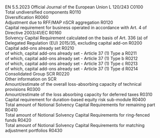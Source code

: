 EN  5.5.2023 Official Journal of the European Union L 120/243
 C0100  
Total undiversified components  R0110  
Diversification  R0060  
Adjustment due to RFF/MAP nSCR aggregation  R0120  
Capital requirement for business operated in accordance with Art. 4 of Directive 2003/41/EC  R0160  
Solvency Capital Requirement calculated on the basis of Art. 336 (a) of Delegated Regulation 
(EU) 2015/35, excluding capital add-on  R0200  
Capital add-ons already set  R0210  
of which, capital add-ons already set - Article 37 (1) Type a  R0211  
of which, capital add-ons already set - Article 37 (1) Type b  R0212  
of which, capital add-ons already set - Article 37 (1) Type c  R0213  
of which, capital add-ons already set - Article 37 (1) Type d  R0214  
Consolidated Group SCR  R0220  
Other information on SCR  
Amount/estimate of the overall loss-absorbing capacity of technical provisions  R0300  
Amount/estimate of the loss absorbing capacity for deferred taxes  R0310  
Capital requirement for duration-based equity risk sub-module  R0400  
Total amount of Notional Solvency Capital Requirements for remaining part  R0410  
Total amount of Notional Solvency Capital Requirements for ring-fenced funds  R0420  
Total amount of Notional Solvency Capital Requirements for matching adjustment portfolios  R0430